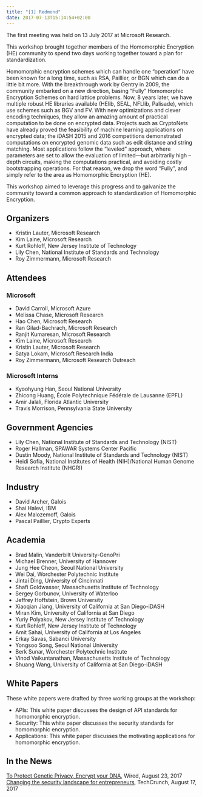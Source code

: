 ```yaml
---
title: "[1] Redmond"
date: 2017-07-13T15:14:54+02:00
---
```


The first meeting was held on 13 July 2017 at Microsoft Research.

This workshop brought together members of the Homomorphic Encryption (HE) community to spend two days working together toward a plan for standardization.

Homomorphic encryption schemes which can handle one “operation” have been known for a long time, such as RSA, Paillier, or BGN which can do a little bit more. With the breakthrough work by Gentry in 2009, the community embarked on a new direction, basing “Fully” Homomorphic Encryption Schemes on hard lattice problems. Now, 8 years later, we have multiple robust HE libraries available (HElib, SEAL, NFLlib, Palisade), which use schemes such as BGV and FV. With new optimizations and clever encoding techniques, they allow an amazing amount of practical computation to be done on encrypted data. Projects such as CryptoNets have already proved the feasibility of machine learning applications on encrypted data; the iDASH 2015 and 2016 competitions demonstrated computations on encrypted genomic data such as edit distance and string matching. Most applications follow the “leveled” approach, where parameters are set to allow the evaluation of limited—but arbitrarily high – depth circuits, making the computations practical, and avoiding costly bootstrapping operations. For that reason, we drop the word “Fully”, and simply refer to the area as Homomorphic Encryption (HE).

This workshop aimed to leverage this progress and to galvanize the community toward a common approach to standardization of Homomorphic Encryption.

## Organizers
- Kristin Lauter, Microsoft Research
- Kim Laine, Microsoft Research
- Kurt Rohloff, New Jersey Institute of Technology
- Lily Chen, National Institute of Standards and Technology
- Roy Zimmermann, Microsoft Research

## Attendees

### Microsoft
- David Carroll, Microsoft Azure
- Melissa Chase, Microsoft Research
- Hao Chen, Microsoft Research
- Ran Gilad-Bachrach, Microsoft Research
- Ranjit Kumaresan, Microsoft Research
- Kim Laine, Microsoft Research
- Kristin Lauter, Microsoft Research
- Satya Lokam, Microsoft Research India
- Roy Zimmermann, Microsoft Research Outreach

### Microsoft Interns
- Kyoohyung Han, Seoul National University
- Zhicong Huang, École Polytechnique Fédérale de Lausanne (EPFL)
- Amir Jalali, Florida Atlantic University
- Travis Morrison, Pennsylvania State University

## Government Agencies
- Lily Chen, National Institute of Standards and Technology (NIST)
- Roger Hallman, SPAWAR Systems Center Pacific
- Dustin Moody, National Institute of Standards and Technology (NIST)
- Heidi Sofia, National Institutes of Health (NIH)/National Human Genome Research Institute (NHGRI)

## Industry
- David Archer, Galois
- Shai Halevi, IBM
- Alex Malozemoff, Galois
- Pascal Paillier, Crypto Experts

## Academia
- Brad Malin, Vanderbilt University-GenoPri
- Michael Brenner, University of Hannover
- Jung Hee Cheon, Seoul National University
- Wei Dai, Worchester Polytechnic Institute
- Jintai Ding, University of Cincinnati
- Shafi Goldwasser, Massachusetts Institute of Technology
- Sergey Gorbunov, University of Waterloo
- Jeffrey Hoffstein, Brown University
- Xiaoqian Jiang, University of California at San Diego-iDASH
- Miran Kim, University of California at San Diego
- Yuriy Polyakov, New Jersey Institute of Technology
- Kurt Rohloff, New Jersey Institute of Technology
- Amit Sahai, University of California at Los Angeles
- Erkay Savas, Sabanci University
- Yongsoo Song, Seoul National University
- Berk Sunar, Worchester Polytechnic Institute
- Vinod Vaikuntanathan, Massachusetts Institute of Technology
- Shuang Wang, University of California at San Diego-iDASH

## White Papers
These white papers were drafted by three working groups at the workshop:
- APIs: This white paper discusses the design of API standards for homomorphic encryption.
- Security: This white paper discusses the security standards for homomorphic encryption.
- Applications: This white paper discusses the motivating applications for homomorphic encryption.

## In the News
[To Protect Genetic Privacy, Encrypt your DNA](https://www.wired.com/story/to-protect-genetic-privacy-encrypt-your-dna/), Wired, August 23, 2017
[Changing the security landscape for entrepreneurs](https://techcrunch.com/2017/08/17/changing-the-security-landscape-for-entrepreneurs/), TechCrunch, August 17, 2017

